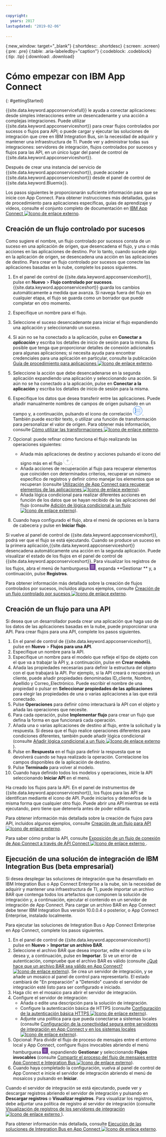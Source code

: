 ```yaml
---

copyright:
  years: 2017
lastupdated: "2019-02-06"

---
```


{:new_window: target="_blank"}
{:shortdesc: .shortdesc}
{:screen: .screen}
{:pre: .pre}
{:table: .aria-labeledby="caption"}
{:codeblock: .codeblock}
{:tip: .tip} 
{:download: .download}


# Cómo empezar con IBM App Connect
{: #gettingStarted}

{{site.data.keyword.appconservicefull}} le ayuda a conectar aplicaciones: desde simples interacciones entre un desencadenante y una acción a complejas integraciones.  Puede utilizar {{site.data.keyword.appconserviceshort}} para crear flujos controlados por sucesos o flujos para API; o puede cargar y ejecutar las soluciones de integración que cree en IBM Integration Bus, sin la necesidad de adquirir y mantener una infraestructura de TI.  Puede ver y administrar todas sus integraciones: servidores de integración, flujos controlados por sucesos y flujos para las API, en un único lugar del panel de control de {{site.data.keyword.appconserviceshort}}. 

Después de crear una instancia del servicio de {{site.data.keyword.appconserviceshort}}, puede acceder a {{site.data.keyword.appconserviceshort}} desde el panel de control de {{site.data.keyword.Bluemix}}.

Los pasos siguientes le proporcionarán suficiente información para que se inicie con App Connect.  Para obtener instrucciones más detalladas, guías de procedimiento para aplicaciones específicas, guías de aprendizaje y vídeos, consulte el conjunto completo de documentación en [IBM App Connect ![Icono de enlace externo](../../icons/launch-glyph.svg "Icono de enlace externo")](https://developer.ibm.com/integration/docs/app-connect/).

## Creación de un flujo controlado por sucesos

Como sugiere el nombre, un flujo controlado por sucesos consta de un suceso en una aplicación de origen, que desencadena el flujo, y una o más acciones en las aplicaciones de destino. Por lo tanto, cuando sucede algo en la aplicación de origen, se desencadena una acción en las aplicaciones de destino.  Para crear un flujo controlado por sucesos que conecte las aplicaciones basadas en la nube, complete los pasos siguientes.
1.  En el panel de control de {{site.data.keyword.appconserviceshort}}, pulse en **Nuevo** > **Flujo controlado por sucesos**.
    {{site.data.keyword.appconserviceshort}} guarda los cambios automáticamente a medida que avanza. Si navega fuera del flujo en cualquier etapa, el flujo se guarda como un borrador que puede completar en otro momento.
1.  Especifique un nombre para el flujo.
1.  Seleccione el suceso desencadenante para iniciar el flujo expandiendo una aplicación y seleccionando un suceso.
1.  Si aún no se ha conectado a la aplicación, pulse en **Conectar a _aplicación_** y escriba los detalles de inicio de sesión para la misma.
    Es posible que tenga que proporcionar detalles de conexión adicionales para algunas aplicaciones; si necesita ayuda para encontrar credenciales para una aplicación en particular, consulte la publicación [Guía de procedimiento para aplicaciones ![Icono de enlace externo](../../icons/launch-glyph.svg "Icono de enlace externo")](https://developer.ibm.com/integration/docs/app-connect/how-to-guides-for-apps/).
1.  Seleccione la acción que debe desencadenarse en la segunda aplicación expandiendo una aplicación y seleccionando una acción.
    Si aún no se ha conectado a la aplicación, pulse en **Conectar a la aplicación** y escriba los detalles de inicio de sesión para la misma.
1. Especifique los datos que desea transferir entre las aplicaciones.
    Puede añadir manualmente nombres de campos de origen pulsando en un campo y, a continuación, pulsando el icono de correlación ![Icono de correlación](/images/MappingIcon.jpg). También puede escribir texto, o utilizar una función de transformación para personalizar el valor de origen. Para obtener más información, consulte [Cómo utilizar las transformaciones ![Icono de enlace externo](../../icons/launch-glyph.svg "Icono de enlace externo")](https://developer.ibm.com/integration/docs/app-connect/faq/#faq_transforms).
1. Opcional: puede refinar cómo funciona el flujo realizando las operaciones siguientes:
    * Añada más aplicaciones de destino y acciones pulsando el icono del signo más en el flujo ![Icono de añadir aplicación](/images/AddApp.jpg).
    * Añada acciones de recuperación al flujo para recuperar elementos que coinciden con determinados criterios, recuperar un número específico de registros y definir cómo manejar los elementos que se recuperan (consulte [Utilización de App Connect para recuperar elementos de las aplicaciones ![Icono de enlace externo](../../icons/launch-glyph.svg "Icono de enlace externo")](https://developer.ibm.com/integration/docs/app-connect/tutorials-for-ibm-app-connect/using-ibm-app-connect-retrieve-items-applications/)).
    * Añada lógica condicional para realizar diferentes acciones en función de los datos que se hayan recibido de las aplicaciones del flujo (consulte [Adición de lógica condicional a un flujo ![Icono de enlace externo](../../icons/launch-glyph.svg "Icono de enlace externo")](https://developer.ibm.com/integration/docs/app-connect/tutorials-for-ibm-app-connect/adding-conditional-logic-flow/)).

1. Cuando haya configurado el flujo, abra el menú de opciones en la barra de cabecera y pulse en **Iniciar flujo**.

Si vuelve al panel de control de {{site.data.keyword.appconserviceshort}}, podrá ver que el flujo se está ejecutando.  Cuando se produce un suceso en la primera aplicación,{{site.data.keyword.appconserviceshort}} desencadena automáticamente una acción en la segunda aplicación. Puede visualizar el estado de los flujos en el panel de control de {{site.data.keyword.appconserviceshort}}.  Para visualizar los registros de los flujos, abra el menú de hamburguesa ![Icono de menú de hamburguesa](/images/HamburgerMenuSm.jpg), expanda **Gestionar ** y, a continuación, pulse **Registros**.

Para obtener información más detallada sobre la creación de flujos controlados por sucesos, incluidos algunos ejemplos, consulte [Creación de un flujo controlado por sucesos ![Icono de enlace externo](../../icons/launch-glyph.svg "Icono de enlace externo")](https://developer.ibm.com/integration/docs/app-connect/tutorials-for-ibm-app-connect/creating-event-driven-flow/).

## Creación de un flujo para una API

Si desea que un desarrollador pueda crear una aplicación que haga uso de los datos de las aplicaciones basadas en la nube, puede proporcionar una API. Para crear flujos para una API, complete los pasos siguientes.
1. En el panel de control de {{site.data.keyword.appconserviceshort}}, pulse en **Nuevo** > **Flujos para una API**.
1. Especifique un nombre para la API.
1. Especifique un nombre para el modelo que refleje el tipo de objeto con el que va a trabajar la API y, a continuación, pulse en **Crear modelo**.
1. Añada las propiedades necesarias para definir la estructura del objeto con el que trabajará la API.
    Por ejemplo, si la API creará o recuperará un cliente, puede añadir propiedades denominadas ID_cliente, Nombre, Apellido y Correo_Electrónico. Puede escribir el nombre de una propiedad o pulsar en **Seleccionar propiedades de las aplicaciones** para elegir las propiedades de una o varias aplicaciones a las que está conectado.
1. Pulse **Operaciones** para definir cómo interactuará la API con el objeto y añada las operaciones que necesite. 
1. Para cada operación, pulse **Implementar flujo** para crear un flujo que defina la forma en que funcionará cada operación. 
1. Añada una o varias aplicaciones de destino al flujo, entre la solicitud y la respuesta. 
    Si desea que el flujo realice operaciones diferentes para condiciones diferentes, también puede añadir lógica condicional (consulte [Añadir lógica condicional a un
flujo ![Icono de enlace externo](../../icons/launch-glyph.svg "Icono de enlace externo")](https://developer.ibm.com/integration/docs/app-connect/tutorials-for-ibm-app-connect/adding-conditional-logic-flow/)).
1. Pulse en **Respuesta** en el flujo para definir la respuesta que se devolverá cuando se haya realizado la operación. Correlacione los campos disponibles de la aplicación de destino. 
1. Pulse **Terminado** para volver al modelo.
1. Cuando haya definido todos los modelos y operaciones, inicie la API seleccionando **Iniciar API** en el menú. 

Ha creado los flujos para la API. En el panel de instrumentos de {{site.data.keyword.appconserviceshort}}, los flujos para las API se identifican mediante el icono de API. Puede iniciarlos y detenerlos de la misma forma que cualquier otro flujo. Puede abrir una API mientras se está ejecutando, pero tiene que detenerla antes de poder editarla.

Para obtener información más detallada sobre la creación de flujos para API, incluidos algunos ejemplos, consulte [Creación de un flujo para API ![Icono de enlace externo](../../icons/launch-glyph.svg "Icono de enlace externo")](https://developer.ibm.com/integration/docs/app-connect/tutorials-for-ibm-app-connect/creating-flows-api/).

Para saber cómo probar la API, consulte [Exposición de un flujo de conexión de App Connect a través de API Connect ![Icono de enlace externo](../../icons/launch-glyph.svg "Icono de enlace externo") ](https://developer.ibm.com/integration/blog/2017/08/29/exposing-app-connect-flow-api-connect/).


## Ejecución de una solución de integración de IBM Integration Bus (beta empresarial)

Si desea desplegar las soluciones de integración que ha desarrollado en IBM Integration Bus o App Connect Enterprise a la nube, sin la necesidad de adquirir y mantener una infraestructura de TI, puede importar un archivo BAR que contenga todos los artefactos que componen la solución de integración y, a continuación, ejecutar el contenido en un servidor de integración de App Connect. Para cargar un archivo BAR en App Connect debe tener IBM Integration Bus versión 10.0.0.4 o posterior, o App Connect Enterprise, instalado localmente.

Para ejecutar las soluciones de Integration Bus o App Connect Enterprise en App Connect, complete los pasos siguientes.
1. En el panel de control de {{site.data.keyword.appconserviceshort}} pulse en **Nuevo** > **Importar un archivo BAR**.
1. Seleccione el archivo BAR que desea importar, edite el nombre si lo desea y, a continuación, pulse en **Importar**. 
    Si ve un error de autenticación, compruebe que el archivo BAR es válido (consulte [¿Qué hace que un archivo BAR sea válido en App Connect? ![Icono de enlace externo](../../icons/launch-glyph.svg "Icono de enlace externo")](https://developer.ibm.com/integration/docs/app-connect/tutorials-for-ibm-app-connect/running-your-ibm-integration-bus-solutions-in-ibm-app-connect-enterprise-beta-plan/what-makes-a-bar-file-valid-for-app-connect-app-connect-enterprise-beta)).
    Se crea un servidor de integración, y se añade un mosaico al panel de control para representarlo. El estado cambiará de "En preparación" a "Detenido" cuando el servidor de integración esté listo para ser configurado e iniciado. 
1. Haga clic en el mosaico para abrir el servidor de integración.
1. Configure el servidor de integración:
    * Añada o edite una descripción para la solución de integración.
    * Configure la autenticación básica de HTTPS (consulte [Configuración de la autenticación básica HTTPS ![Icono de enlace externo](../../icons/launch-glyph.svg "Icono de enlace externo")](https://developer.ibm.com/integration/docs/app-connect/tutorials-for-ibm-app-connect/running-your-ibm-integration-bus-solutions-in-ibm-app-connect-enterprise-beta-plan/configuring-https-basic-authentication-app-connect-enterprise-beta)).
    * Adjunte una política para que pueda conectarse a sistemas locales (consulte [Configuración de la conectividad segura entre servidores de integración en App Connect y en los sistemas locales ![Icono de enlace externo](../../icons/launch-glyph.svg "Icono de enlace externo")](https://developer.ibm.com/integration/docs/app-connect/tutorials-for-ibm-app-connect/running-your-ibm-integration-bus-solutions-in-ibm-app-connect-enterprise-beta-plan/configuring-secure-connectivity-between-integration-servers-on-app-connect-and-on-premises-systems-app-connect-enterprise-beta)).
1. Opcional: Para dividir el flujo de proceso de mensajes entre el entorno local y App Connect, configure flujos invocables abriendo el menú hamburguesa ![Icono de menú hamburguesa](/images/HamburgerMenuSm.jpg), expandiendo **Gestionar** y seleccionando **Flujos invocables** (consulte [Compartir el proceso del flujo de mensajes entre App Connect e Integration Bus ![Icono de enlace externo](../../icons/launch-glyph.svg "Icono de enlace externo")](https://developer.ibm.com/integration/docs/app-connect/tutorials-for-ibm-app-connect/running-your-ibm-integration-bus-solutions-in-ibm-app-connect-enterprise-beta-plan/sharing-message-flow-processing-between-app-connect-and-integration-bus-app-connect-enterprise-beta)).
1. Cuando haya completado la configuración, vuelva al panel de control de App Connect e inicie el servidor de integración abriendo el menú de mosaicos y pulsando en **Iniciar**.

Cuando el servidor de integración se está ejecutando, puede ver y descargar registros abriendo el servidor de integración y pulsando en **Descargar registros** o **Visualizar registros**. Para visualizar los registros, debe adjuntar una política de registro al servidor de integración (consulte [Visualización de registros de los servidores de integración ![Icono de enlace externo](../../icons/launch-glyph.svg "Icono de enlace externo") ](https://developer.ibm.com/integration/docs/app-connect/tutorials-for-ibm-app-connect/running-your-ibm-integration-bus-solutions-in-ibm-app-connect-enterprise-beta-plan/viewing-logs-for-your-integration-servers-in-app-connect-enterprise-beta)).

Para obtener información más detallada, consulte [Ejecución de las soluciones de Integration Bus en App Connect ![Icono de enlace externo](../../icons/launch-glyph.svg "Icono de enlace externo")](https://developer.ibm.com/integration/docs/app-connect/tutorials-for-ibm-app-connect/running-your-ibm-integration-bus-solutions-in-ibm-app-connect-enterprise-beta-plan).
